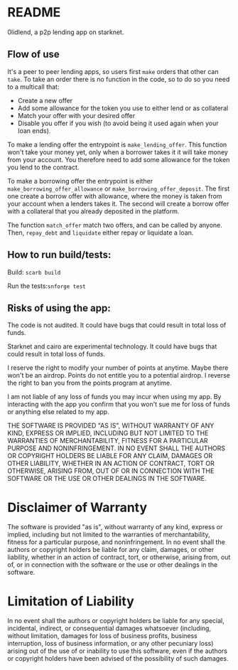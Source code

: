 # README

0lidlend, a p2p lending app on starknet.

## Flow of use

It's a peer to peer lending apps, so users first `make` orders that other can `take`.
To take an order there is no function in the code, so to do so you need to a multicall that:
+ Create a new offer
+ Add some allowance for the token you use to either lend or as collateral
+ Match your offer with your desired offer
+ Disable you offer if you wish (to avoid being it used again when your loan ends).

To make a lending offer the entrypoint is `make_lending_offer`.
This function won't take your money yet, only when a borrower takes it it will take money from your account.
You therefore need to add some allowance for the token you lend to the contract.

To make a borrowing offer the entrypoint is either `make_borrowing_offer_allowance` or `make_borrowing_offer_deposit`.
The first one create a borrow offer with allowance, where the money is taken from your account
when a lenders takes it. The second will create a borrow offer with a collateral that you already deposited in the platform.

The function `match_offer` match two offers, and can be called by anyone.
Then, `repay_debt` and `liquidate` either repay or liquidate a loan.

## How to run build/tests:

Build: `scarb build`

Run the tests:`snforge test`



## Risks of using the app:

The code is not audited. It could have bugs that could result in total loss of funds.

Starknet and cairo are experimental technology. It could have bugs that could result in total loss of funds.

I reserve the right to modify your number of points at anytime.
Maybe there won't be an airdrop.
Points do not entitle you to a potential airdrop.
I reverse the right to ban you from the points program at anytime.

I am not liable of any loss of funds you may incur when using my app.
By interacting with the app you confirm that you won't sue me for loss of funds or anything else related to my app.

THE SOFTWARE IS PROVIDED "AS IS", WITHOUT WARRANTY OF ANY KIND, EXPRESS OR
IMPLIED, INCLUDING BUT NOT LIMITED TO THE WARRANTIES OF MERCHANTABILITY,
FITNESS FOR A PARTICULAR PURPOSE AND NONINFRINGEMENT. IN NO EVENT SHALL THE
AUTHORS OR COPYRIGHT HOLDERS BE LIABLE FOR ANY CLAIM, DAMAGES OR OTHER
LIABILITY, WHETHER IN AN ACTION OF CONTRACT, TORT OR OTHERWISE, ARISING FROM,
OUT OF OR IN CONNECTION WITH THE SOFTWARE OR THE USE OR OTHER DEALINGS IN
THE SOFTWARE.

# Disclaimer of Warranty

The software is provided "as is", without warranty of any kind, express or implied, including but not limited to the warranties of merchantability, fitness for a particular purpose, and noninfringement. In no event shall the authors or copyright holders be liable for any claim, damages, or other liability, whether in an action of contract, tort, or otherwise, arising from, out of, or in connection with the software or the use or other dealings in the software.

# Limitation of Liability

In no event shall the authors or copyright holders be liable for any special, incidental, indirect, or consequential damages whatsoever (including, without limitation, damages for loss of business profits, business interruption, loss of business information, or any other pecuniary loss) arising out of the use of or inability to use this software, even if the authors or copyright holders have been advised of the possibility of such damages.